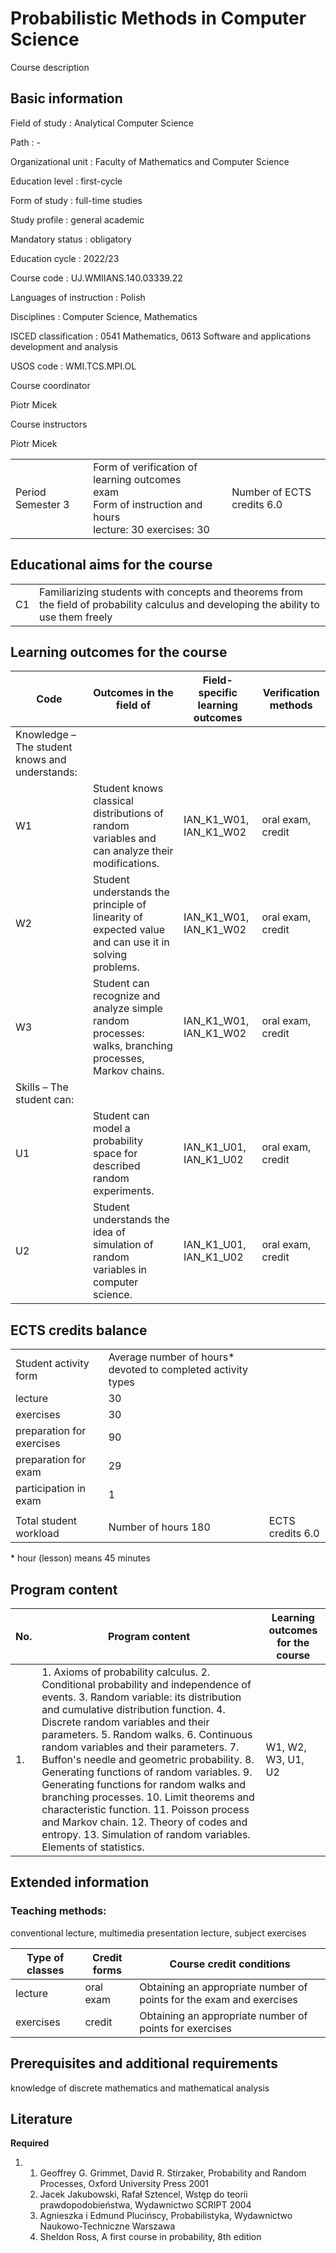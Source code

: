 # Probabilistic Methods in Computer Science

Course description

## Basic information

Field of study
:   Analytical Computer Science

Path
:   -

Organizational unit
:   Faculty of Mathematics and Computer Science

Education level
:   first-cycle

Form of study
:   full-time studies

Study profile
:   general academic

Mandatory status
:   obligatory

Education cycle
:   2022/23

Course code
:   UJ.WMIIANS.140.03339.22

Languages of instruction
:   Polish

Disciplines
:   Computer Science, Mathematics

ISCED classification
:   0541 Mathematics, 0613 Software and applications development and analysis

USOS code
:   WMI.TCS.MPI.OL

Course coordinator

Piotr Micek

Course instructors

Piotr Micek

|  |  |  |
| --- | --- | --- |
| Period  Semester 3 | Form of verification of learning outcomes <br/> exam <br/>Form of instruction and hours  <br/> lecture: 30   exercises: 30 | Number of ECTS credits  6.0 |

## Educational aims for the course

|  |  |
| --- | --- |
| C1 | Familiarizing students with concepts and theorems from the field of probability calculus and developing the ability to use them freely |

## Learning outcomes for the course

| Code | Outcomes in the field of | Field-specific learning outcomes | Verification methods |
| --- | --- | --- | --- |
| Knowledge – The student knows and understands: | | | |
| W1 | Student knows classical distributions of random variables and can analyze their modifications. | IAN\_K1\_W01,   IAN\_K1\_W02 | oral exam, credit |
| W2 | Student understands the principle of linearity of expected value and can use it in solving problems. | IAN\_K1\_W01,   IAN\_K1\_W02 | oral exam, credit |
| W3 | Student can recognize and analyze simple random processes: walks, branching processes, Markov chains. | IAN\_K1\_W01,   IAN\_K1\_W02 | oral exam, credit |
| Skills – The student can: | | | |
| U1 | Student can model a probability space for described random experiments. | IAN\_K1\_U01,   IAN\_K1\_U02 | oral exam, credit |
| U2 | Student understands the idea of simulation of random variables in computer science. | IAN\_K1\_U01,   IAN\_K1\_U02 | oral exam, credit |

## ECTS credits balance

|  |  |  |
| --- | --- | --- |
| Student activity form | Average number of hours* devoted to completed activity types | |
| lecture | 30 | |
| exercises | 30 | |
| preparation for exercises | 90 | |
| preparation for exam | 29 | |
| participation in exam | 1 | |
|  | | |
| Total student workload | Number of hours  180 | ECTS credits  6.0 |

\* hour (lesson) means 45 minutes

## Program content

| No. | Program content | Learning outcomes for the course |
| --- | --- | --- |
| 1. | 1. Axioms of probability calculus.    2. Conditional probability and independence of events.    3. Random variable: its distribution and cumulative distribution function.    4. Discrete random variables and their parameters.    5. Random walks.    6. Continuous random variables and their parameters.    7. Buffon's needle and geometric probability.    8. Generating functions of random variables.    9. Generating functions for random walks and branching processes.    10. Limit theorems and characteristic function.    11. Poisson process and Markov chain.    12. Theory of codes and entropy.    13. Simulation of random variables. Elements of statistics. | W1,   W2,   W3,   U1,   U2 |

## Extended information

### Teaching methods:

conventional lecture, multimedia presentation lecture, subject exercises

| Type of classes | Credit forms | Course credit conditions |
| --- | --- | --- |
| lecture | oral exam | Obtaining an appropriate number of points for the exam and exercises |
| exercises | credit | Obtaining an appropriate number of points for exercises |

## Prerequisites and additional requirements

knowledge of discrete mathematics and mathematical analysis

## Literature

**Required** 

1. 1. Geoffrey G. Grimmet, David R. Stirzaker, Probability and Random Processes, Oxford University Press 2001
   2. Jacek Jakubowski, Rafał Sztencel, Wstęp do teorii prawdopodobieństwa, Wydawnictwo SCRIPT 2004
   3. Agnieszka i Edmund Plucińscy, Probabilistyka, Wydawnictwo Naukowo-Techniczne Warszawa
   4. Sheldon Ross, A first course in probability, 8th edition